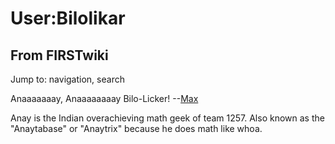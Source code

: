 # User:Bilolikar

## From FIRSTwiki

Jump to: navigation, search

Anaaaaaaay, Anaaaaaaaay Bilo-Licker! --[Max](User:Max "User:Max")

Anay is the Indian overachieving math geek of team 1257\. Also known as the "Anaytabase" or "Anaytrix" because he does math like whoa.
